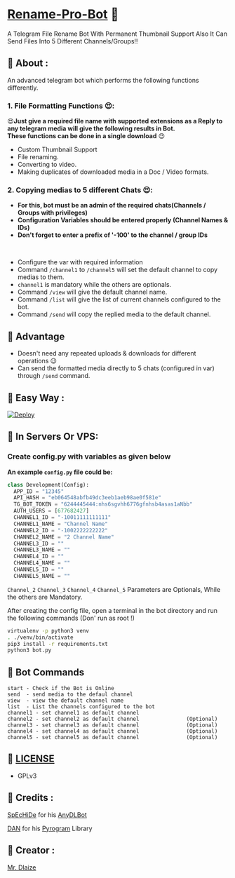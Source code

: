 
# [Rename-Pro-Bot](https://github.com/masoudtestdeploy/Rename-Pro-Bot) 🔮

A Telegram File Rename Bot With Permanent Thumbnail Support Also It Can Send Files Into 5 Different Channels/Groups!!


## 🔮 About :
An advanced telegram bot which performs the following functions differently.

### 1. File Formatting Functions 😍:

😍**Just give a required file name with supported extensions as a Reply to any telegram media will give the following
results in Bot.  
These functions can be done in a single download** 😍

- Custom Thumbnail Support
- File renaming.
- Converting to video.
- Making duplicates of downloaded media in a Doc / Video formats.  

### 2. Copying medias to 5 different Chats 😍:
- **For this, bot must be an admin of the required chats(Channels / Groups with privileges)**  
- **Configuration Variables should be entered properly (Channel Names & IDs)**  
- **Don't forget to enter a prefix of '-100' to the channel / group IDs**

<br />

- Configure the var with required information
- Command ```/channel1``` to ```/channel5``` will set the default channel to copy medias to them.
- ```channel1``` is mandatory while the others are optionals.
- Command ```/view``` will give the default channel name.
- Command ```/list``` will give the list of current channels configured to the bot.
- Command ```/send``` will copy the replied media to the default channel.

## 🔮 Advantage
- Doesn't need any repeated uploads & downloads for different operations 😉
- Can send the formatted media directly to 5 chats (configured in var) through ```/send``` command.

## 🔮 Easy Way :

[![Deploy](https://www.herokucdn.com/deploy/button.svg)](https://heroku.com/deploy?template=https://github.com/masoudtestdeploy/Rename-Pro-Bot)

## 🔮 In Servers Or VPS:

### Create **config.py** with variables as given below

**An example `config.py` file could be:**

```python
class Development(Config):
  APP_ID = "12345"
  API_HASH = "eb064548abfb49dc3eeb1aeb98ae0f581e"
  TG_BOT_TOKEN = "6244445444:nhs6sgvhh6776gfnhsb4asas1aNbb"
  AUTH_USERS = [677682427]
  CHANNEL1_ID = "-10011111111111"                            
  CHANNEL1_NAME = "Channel Name"
  CHANNEL2_ID = "-1002222222222"
  CHANNEL2_NAME = "2 Channel Name"
  CHANNEL3_ID = ""
  CHANNEL3_NAME = ""
  CHANNEL4_ID = ""
  CHANNEL4_NAME = ""
  CHANNEL5_ID = ""
  CHANNEL5_NAME = ""
```
```Channel_2``` ```Channel_3``` ```Channel_4``` ```Channel_5``` Parameters are Optionals, While the others are Mandatory. 

After creating the config file, open a terminal in the bot directory and run the following commands (Don' run as root !)

```sh
virtualenv -p python3 venv
. ./venv/bin/activate
pip3 install -r requirements.txt
python3 bot.py
```
## 🔮 Bot Commands

```
start - Check if the Bot is Online
send  - send media to the defaul channel
view  - view the default channel name
list  - List the channels configured to the bot
channel1 - set channel1 as default channel
channel2 - set channel2 as default channel               (Optional)
channel3 - set channel3 as default channel               (Optional)
channel4 - set channel4 as default channel               (Optional)
channel5 - set channel5 as default channel               (Optional)
```

## 🔮 [LICENSE](https://choosealicense.com/licenses/gpl-3.0/)
- GPLv3

## 🔮 Credits :
[SpEcHiDe](https://github.com/SpEcHiDe) for his [AnyDLBot](https://github.com/SpEcHiDe/AnyDLBot)

[DAN](https://t.me/haskell) for his [Pyrogram](https://github.com/pyrogram/pyrogram) Library

## 🔮 Creator :

[Mr. Dlaize](https://t.me/Dlaize)

